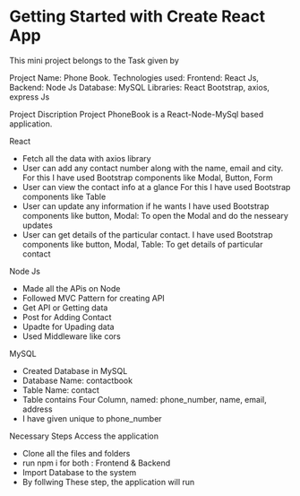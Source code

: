 # Getting Started with Create React App

This mini project belongs to the Task given by 

Project Name: Phone Book.
Technologies used:
Frontend: React Js, 
Backend: Node Js
Database: MySQL
Libraries: React Bootstrap, axios, express Js

Project Discription
Project PhoneBook is a React-Node-MySql based application. 

React
* Fetch all the data with axios library
* User can add any contact number along with the name, email and city.
   For this I have used Bootstrap components like Modal, Button, Form
* User can view the contact info at a glance
   For this I have used Bootstrap components like Table
* User can update any information if he wants
   I have used Bootstrap components like button, Modal: To open the Modal and do the nesseary updates
* User can get details of the particular contact.
   I have used Bootstrap components like button, Modal, Table: To get details of particular contact

Node Js
* Made all the APis on Node
* Followed MVC Pattern for creating API
* Get API or Getting data
* Post for Adding Contact
* Upadte for Upading data
* Used Middleware like cors

MySQL
* Created Database in MySQL
* Database Name: contactbook
* Table Name: contact
* Table contains Four Column, named: phone_number, name, email, address
* I have given unique to phone_number

Necessary Steps Access the application
* Clone all the files and folders
* run npm i for both : Frontend & Backend
* Import Database to the system
* By follwing These step, the application will run





